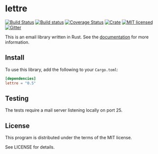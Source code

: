 # lettre
[![Build Status](https://travis-ci.org/lettre/lettre.svg?branch=master)](https://travis-ci.org/lettre/lettre)
[![Build status](https://ci.appveyor.com/api/projects/status/mpwglemugjtkps2d/branch/master?svg=true)](https://ci.appveyor.com/project/amousset/lettre/branch/master)
[![Coverage Status](https://coveralls.io/repos/lettre/lettre/badge.svg?branch=master&service=github)](https://coveralls.io/github/lettre/lettre?branch=master)
[![Crate](https://meritbadge.herokuapp.com/lettre)](https://crates.io/crates/lettre)
[![MIT licensed](https://img.shields.io/badge/license-MIT-blue.svg)](./LICENSE)
[![Gitter](https://badges.gitter.im/lettre/lettre.svg)](https://gitter.im/lettre/lettre?utm_source=badge&utm_medium=badge&utm_campaign=pr-badge)

This is an email library written in Rust.
See the [documentation](http://lettre.github.io/lettre) for more information.

## Install

To use this library, add the following to your `Cargo.toml`:

```toml
[dependencies]
lettre = "0.5"
```

## Testing

The tests require a mail server listening locally on port 25.

## License

This program is distributed under the terms of the MIT license.

See LICENSE for details.
